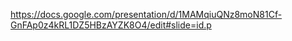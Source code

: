 https://docs.google.com/presentation/d/1MAMqiuQNz8moN81Cf-GnFAp0z4kRL1DZ5HBzAYZK8O4/edit#slide=id.p

